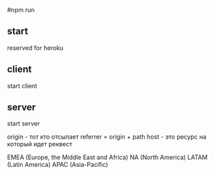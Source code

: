 #npm run 

## start 
reserved for heroku

## client
start client

## server
start server


origin - тот кто отсылает
referrer = origin + path
host - это ресурс на который идет реквест

EMEA (Europe, the Middle East and Africa) NA (North America) LATAM (Latin America) APAC (Asia-Pacific)
